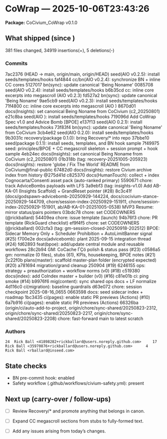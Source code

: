 # CoWrap — 2025-10-06T23:43:26

**Package:** CoCivium_CoWrap v0.1.0

## What shipped (since )
 381 files changed, 34919 insertions(+), 5 deletions(-)

### Commits
7ac2376 (HEAD -> main, origin/main, origin/HEAD) seed(AIO v0.2.5): install seeds/templates/hooks faf4844 cc/bn(AIO v0.2.4): synchronize BN + inline CC cores 5127017 bn(sync): update canonical 'Being Noname' 0085708 seed(AIO v0.2.4): install seeds/templates/hooks b6b35cd cc: inline core excerpts into megascroll (AIO v0.2.3) fd527a2 bn(sync): update canonical 'Being Noname' 9ae5cb9 seed(AIO v0.2.3): install seeds/templates/hooks 71f4800 cc: inline core excerpts into megascroll (AIO ) 8670d01 docs(Insights): set canonical Being Noname from CoCivium (c2_20250801) e21c8ba seed(AIO ): install seeds/templates/hooks 719096d Add CoWrap Spec v1.0 and Advice Bomb [BPOE] e137f13 seed(AIO 0.2.1): install seeds/templates/hooks 73f83f4 bn(sync): update canonical 'Being Noname' from CoCivium 3cb4e62 seed(AIO 0.2.0): install seeds/templates/hooks 9b3031c recovery(package 0.1.0): bring Recovery/* into repo 37bbe10 seed(package 0.1.1): install seeds, templates, and BN hook sample 7f49975 seed: principles/BPOE + CC megascroll skeleton + session prompt + hook sample 4eb24ec docs(Insights): set canonical Being Noname from CoCivium (c2_20250801) 01b318b (tag: recovery-20251005-205923) docs(Insights): restore 'globe / Fix The World' README from CoCivium@final-public 67482d0 docs(Insights): restore Civium archive index from history @275d41d c825370 docs(HumanTouch): collect + index Cognocarta/Consenti asset pack (auto-ranked primary) 5590671 chore: track AdviceBombs payloads with LFS 3a9ebf3 (tag: insights-v1.0) Add AB-KA-01 (Insights Scaffold) + GrandReset pointer (#28) 8c3c41f (docs/godspawn-advicebomb-20250929-144224, docs/cocivium-stance-20250929-144709, chore/session-index-20250929-151911, chore/session-index-20250929-151901, ab/AB-KA-01-20251005-0538) MVP3 Resume: mirror status/pairs pointers 03bdc78 chore: set CODEOWNERS (@rickballard) 54409ea chore: issue template (launch) 94b76f3 chore: PR template (RickGuard checklist) ef9f4f5 chore: set CODEOWNERS (@rickballard) 002cfa3 (tag: gm-session-closed-20250918-202512) BPOE: Sidecar Memory Only + Scheduler Prohibition + AutoLimitBanner signal (#25) f700e2e docs(advicebomb): plant 2025-09-15 integration thread (#24) fd62893 feat(bpoe): add/update central module and reusable workflows 28c2b94 GM: CoCache ΓÇö polish & status pass (#23) c0586a5 gm: normalize (0 files), stubs (61), KPIs, housekeeping, BPOE notes (#21) 2c22f0b plans(master): scaffold master-plan folder (encrypted expected) (#20) a781694 migration/grand cleanup 250904 (#19) 6246155 ops: strategy + preauthorization + workflow norms (v0) (#18) c519380 docs(index): add CoIndex master + builder (v0) (#16) c81e01b ci: ping smoke (#14) b9976f6 mig(content): sync shared ops docs + LF normalize 4d116c0 ci(migration): baseline guardrails d63e072 chore: session checkpoint 2025-08-16_0655 0663598 docs: seed sidecar index + roadmap 1bc3435 ci(pages): enable static PR previews (Actions) (#10) 6a7b916 ci(pages): enable static PR previews (Actions) 66326ba (origin/ci/auto-add-to-project, origin/chore/sync-shared/20250823-2312, origin/chore/sync-shared/20250823-2217, origin/chore/sync-shared/20250823-2208) chore: fast-forward main to latest scratch

### Authors
    24	Rick Ball <41898282+rickballard@users.noreply.github.com>     17	Rick Ball <35970876+rickballard@users.noreply.github.com>      4	Rick Ball <rballard@inseed.com>

## State checks
- BN pre-commit hook: enabled
- Safety workflow (.github/workflows/civium-safety.yml): present

## Next up (carry-over / follow-ups)
- [ ] Review Recovery/* and promote anything that belongs in canon.
- [ ] Expand CC megascroll sections from stubs to fully-formed text.
- [ ] Add any issues arising from today’s changes.

